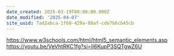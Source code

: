 ```yaml
---
date_created: 2025-03-19T00:00:00.000Z
date_modified: '2025-04-07'
site_uuid: 7ad2abca-1f60-429a-80af-cde7b6cb45cb
---
```


https://www.w3schools.com/html/html5_semantic_elements.asp
https://youtu.be/VeVhtRKC1fg?si=lI6KupP3SQTgwZ6U